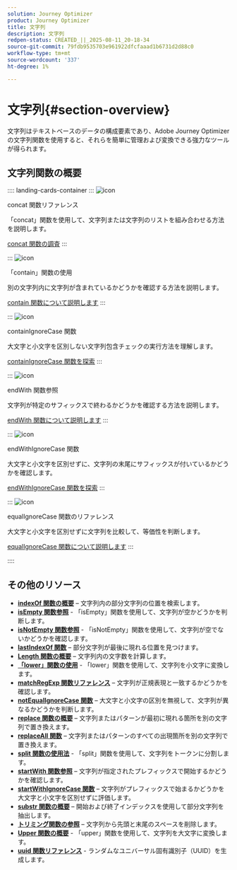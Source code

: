 ```yaml
---
solution: Journey Optimizer
product: Journey Optimizer
title: 文字列
description: 文字列
redpen-status: CREATED_||_2025-08-11_20-18-34
source-git-commit: 79fdb9535703e961922dfcfaaad1b6731d2d88c0
workflow-type: tm+mt
source-wordcount: '337'
ht-degree: 1%

---
```



# 文字列{#section-overview}

文字列はテキストベースのデータの構成要素であり、Adobe Journey Optimizerの文字列関数を使用すると、それらを簡単に管理および変換できる強力なツールが得られます。

## 文字列関数の概要

:::: landing-cards-container
:::
![icon](https://cdn.experienceleague.adobe.com/icons/code-branch.svg)

concat 関数リファレンス

「concat」関数を使用して、文字列または文字列のリストを組み合わせる方法を説明します。

[concat 関数の調査](../using/building-journeys/functions/functionconcat.md)
:::

:::
![icon](https://cdn.experienceleague.adobe.com/icons/code-branch.svg)

「contain」関数の使用

別の文字列内に文字列が含まれているかどうかを確認する方法を説明します。

[contain 関数について説明します](../using/building-journeys/functions/functioncontain.md)
:::

:::
![icon](https://cdn.experienceleague.adobe.com/icons/code-branch.svg)

containIgnoreCase 関数

大文字と小文字を区別しない文字列包含チェックの実行方法を理解します。

[containIgnoreCase 関数を探索](../using/building-journeys/functions/functioncontainwithignorecase.md)
:::

:::
![icon](https://cdn.experienceleague.adobe.com/icons/code-branch.svg)

endWith 関数参照

文字列が特定のサフィックスで終わるかどうかを確認する方法を説明します。

[endWith 関数について説明します](../using/building-journeys/functions/functionendwith.md)
:::

:::
![icon](https://cdn.experienceleague.adobe.com/icons/code-branch.svg)

endWithIgnoreCase 関数

大文字と小文字を区別せずに、文字列の末尾にサフィックスが付いているかどうかを確認します。

[endWithIgnoreCase 関数を探索](../using/building-journeys/functions/functionendwithignorecase.md)
:::

:::
![icon](https://cdn.experienceleague.adobe.com/icons/code-branch.svg)

equalIgnoreCase 関数のリファレンス

大文字と小文字を区別せずに文字列を比較して、等価性を判断します。

[equalIgnoreCase 関数について説明します](../using/building-journeys/functions/functionequalignorecase.md)
:::

::::


## その他のリソース

- **[indexOf 関数の概要](../using/building-journeys/functions/functionindexof.md)** – 文字列内の部分文字列の位置を検索します。
- **[isEmpty 関数参照](../using/building-journeys/functions/functionisempty.md)** - 「isEmpty」関数を使用して、文字列が空かどうかを判断します。
- **[isNotEmpty 関数参照](../using/building-journeys/functions/functionisnotempty.md)** - 「isNotEmpty」関数を使用して、文字列が空でないかどうかを確認します。
- **[lastIndexOf 関数](../using/building-journeys/functions/functionlastindexof.md)** – 部分文字列が最後に現れる位置を見つけます。
- **[Length 関数の概要](../using/building-journeys/functions/functionlength.md)** – 文字列内の文字数を計算します。
- **[「lower」関数の使用](../using/building-journeys/functions/functionlower.md)** - 「lower」関数を使用して、文字列を小文字に変換します。
- **[matchRegExp 関数リファレンス](../using/building-journeys/functions/functionmatchregexp.md)** – 文字列が正規表現と一致するかどうかを確認します。
- **[notEqualIgnoreCase 関数](../using/building-journeys/functions/functionnotequalignorecase.md)** – 大文字と小文字の区別を無視して、文字列が異なるかどうかを判断します。
- **[replace 関数の概要](../using/building-journeys/functions/functionreplace.md)** – 文字列またはパターンが最初に現れる箇所を別の文字列で置き換えます。
- **[replaceAll 関数](../using/building-journeys/functions/functionreplaceall.md)** – 文字列またはパターンのすべての出現箇所を別の文字列で置き換えます。
- **[split 関数の使用法](../using/building-journeys/functions/functionsplit.md)** - 「split」関数を使用して、文字列をトークンに分割します。
- **[startWith 関数参照](../using/building-journeys/functions/functionstartwith.md)** – 文字列が指定されたプレフィックスで開始するかどうかを確認します。
- **[startWithIgnoreCase 関数](../using/building-journeys/functions/functionstartwithignorecase.md)** – 文字列がプレフィックスで始まるかどうかを大文字と小文字を区別せずに評価します。
- **[substr 関数の概要](../using/building-journeys/functions/functionsubstr.md)** – 開始および終了インデックスを使用して部分文字列を抽出します。
- **[トリミング関数の参照](../using/building-journeys/functions/functiontrim.md)** – 文字列から先頭と末尾のスペースを削除します。
- **[Upper 関数の概要](../using/building-journeys/functions/functionupper.md)** - 「upper」関数を使用して、文字列を大文字に変換します。
- **[uuid 関数リファレンス](../using/building-journeys/functions/functionuuid.md)** - ランダムなユニバーサル固有識別子（UUID）を生成します。
